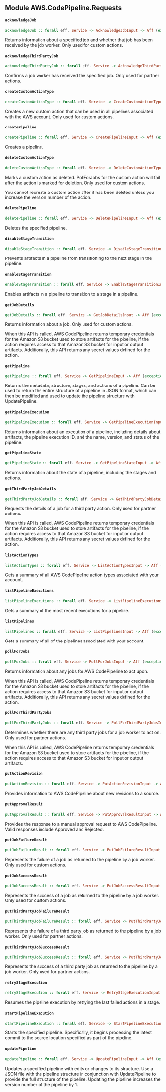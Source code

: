 ## Module AWS.CodePipeline.Requests

#### `acknowledgeJob`

``` purescript
acknowledgeJob :: forall eff. Service -> AcknowledgeJobInput -> Aff (exception :: EXCEPTION | eff) AcknowledgeJobOutput
```

<p>Returns information about a specified job and whether that job has been received by the job worker. Only used for custom actions.</p>

#### `acknowledgeThirdPartyJob`

``` purescript
acknowledgeThirdPartyJob :: forall eff. Service -> AcknowledgeThirdPartyJobInput -> Aff (exception :: EXCEPTION | eff) AcknowledgeThirdPartyJobOutput
```

<p>Confirms a job worker has received the specified job. Only used for partner actions.</p>

#### `createCustomActionType`

``` purescript
createCustomActionType :: forall eff. Service -> CreateCustomActionTypeInput -> Aff (exception :: EXCEPTION | eff) CreateCustomActionTypeOutput
```

<p>Creates a new custom action that can be used in all pipelines associated with the AWS account. Only used for custom actions.</p>

#### `createPipeline`

``` purescript
createPipeline :: forall eff. Service -> CreatePipelineInput -> Aff (exception :: EXCEPTION | eff) CreatePipelineOutput
```

<p>Creates a pipeline.</p>

#### `deleteCustomActionType`

``` purescript
deleteCustomActionType :: forall eff. Service -> DeleteCustomActionTypeInput -> Aff (exception :: EXCEPTION | eff) NoOutput
```

<p>Marks a custom action as deleted. PollForJobs for the custom action will fail after the action is marked for deletion. Only used for custom actions.</p> <important> <p>You cannot recreate a custom action after it has been deleted unless you increase the version number of the action.</p> </important>

#### `deletePipeline`

``` purescript
deletePipeline :: forall eff. Service -> DeletePipelineInput -> Aff (exception :: EXCEPTION | eff) NoOutput
```

<p>Deletes the specified pipeline.</p>

#### `disableStageTransition`

``` purescript
disableStageTransition :: forall eff. Service -> DisableStageTransitionInput -> Aff (exception :: EXCEPTION | eff) NoOutput
```

<p>Prevents artifacts in a pipeline from transitioning to the next stage in the pipeline.</p>

#### `enableStageTransition`

``` purescript
enableStageTransition :: forall eff. Service -> EnableStageTransitionInput -> Aff (exception :: EXCEPTION | eff) NoOutput
```

<p>Enables artifacts in a pipeline to transition to a stage in a pipeline.</p>

#### `getJobDetails`

``` purescript
getJobDetails :: forall eff. Service -> GetJobDetailsInput -> Aff (exception :: EXCEPTION | eff) GetJobDetailsOutput
```

<p>Returns information about a job. Only used for custom actions.</p> <important> <p>When this API is called, AWS CodePipeline returns temporary credentials for the Amazon S3 bucket used to store artifacts for the pipeline, if the action requires access to that Amazon S3 bucket for input or output artifacts. Additionally, this API returns any secret values defined for the action.</p> </important>

#### `getPipeline`

``` purescript
getPipeline :: forall eff. Service -> GetPipelineInput -> Aff (exception :: EXCEPTION | eff) GetPipelineOutput
```

<p>Returns the metadata, structure, stages, and actions of a pipeline. Can be used to return the entire structure of a pipeline in JSON format, which can then be modified and used to update the pipeline structure with <a>UpdatePipeline</a>.</p>

#### `getPipelineExecution`

``` purescript
getPipelineExecution :: forall eff. Service -> GetPipelineExecutionInput -> Aff (exception :: EXCEPTION | eff) GetPipelineExecutionOutput
```

<p>Returns information about an execution of a pipeline, including details about artifacts, the pipeline execution ID, and the name, version, and status of the pipeline.</p>

#### `getPipelineState`

``` purescript
getPipelineState :: forall eff. Service -> GetPipelineStateInput -> Aff (exception :: EXCEPTION | eff) GetPipelineStateOutput
```

<p>Returns information about the state of a pipeline, including the stages and actions.</p>

#### `getThirdPartyJobDetails`

``` purescript
getThirdPartyJobDetails :: forall eff. Service -> GetThirdPartyJobDetailsInput -> Aff (exception :: EXCEPTION | eff) GetThirdPartyJobDetailsOutput
```

<p>Requests the details of a job for a third party action. Only used for partner actions.</p> <important> <p>When this API is called, AWS CodePipeline returns temporary credentials for the Amazon S3 bucket used to store artifacts for the pipeline, if the action requires access to that Amazon S3 bucket for input or output artifacts. Additionally, this API returns any secret values defined for the action.</p> </important>

#### `listActionTypes`

``` purescript
listActionTypes :: forall eff. Service -> ListActionTypesInput -> Aff (exception :: EXCEPTION | eff) ListActionTypesOutput
```

<p>Gets a summary of all AWS CodePipeline action types associated with your account.</p>

#### `listPipelineExecutions`

``` purescript
listPipelineExecutions :: forall eff. Service -> ListPipelineExecutionsInput -> Aff (exception :: EXCEPTION | eff) ListPipelineExecutionsOutput
```

<p>Gets a summary of the most recent executions for a pipeline.</p>

#### `listPipelines`

``` purescript
listPipelines :: forall eff. Service -> ListPipelinesInput -> Aff (exception :: EXCEPTION | eff) ListPipelinesOutput
```

<p>Gets a summary of all of the pipelines associated with your account.</p>

#### `pollForJobs`

``` purescript
pollForJobs :: forall eff. Service -> PollForJobsInput -> Aff (exception :: EXCEPTION | eff) PollForJobsOutput
```

<p>Returns information about any jobs for AWS CodePipeline to act upon.</p> <important> <p>When this API is called, AWS CodePipeline returns temporary credentials for the Amazon S3 bucket used to store artifacts for the pipeline, if the action requires access to that Amazon S3 bucket for input or output artifacts. Additionally, this API returns any secret values defined for the action.</p> </important>

#### `pollForThirdPartyJobs`

``` purescript
pollForThirdPartyJobs :: forall eff. Service -> PollForThirdPartyJobsInput -> Aff (exception :: EXCEPTION | eff) PollForThirdPartyJobsOutput
```

<p>Determines whether there are any third party jobs for a job worker to act on. Only used for partner actions.</p> <important> <p>When this API is called, AWS CodePipeline returns temporary credentials for the Amazon S3 bucket used to store artifacts for the pipeline, if the action requires access to that Amazon S3 bucket for input or output artifacts.</p> </important>

#### `putActionRevision`

``` purescript
putActionRevision :: forall eff. Service -> PutActionRevisionInput -> Aff (exception :: EXCEPTION | eff) PutActionRevisionOutput
```

<p>Provides information to AWS CodePipeline about new revisions to a source.</p>

#### `putApprovalResult`

``` purescript
putApprovalResult :: forall eff. Service -> PutApprovalResultInput -> Aff (exception :: EXCEPTION | eff) PutApprovalResultOutput
```

<p>Provides the response to a manual approval request to AWS CodePipeline. Valid responses include Approved and Rejected.</p>

#### `putJobFailureResult`

``` purescript
putJobFailureResult :: forall eff. Service -> PutJobFailureResultInput -> Aff (exception :: EXCEPTION | eff) NoOutput
```

<p>Represents the failure of a job as returned to the pipeline by a job worker. Only used for custom actions.</p>

#### `putJobSuccessResult`

``` purescript
putJobSuccessResult :: forall eff. Service -> PutJobSuccessResultInput -> Aff (exception :: EXCEPTION | eff) NoOutput
```

<p>Represents the success of a job as returned to the pipeline by a job worker. Only used for custom actions.</p>

#### `putThirdPartyJobFailureResult`

``` purescript
putThirdPartyJobFailureResult :: forall eff. Service -> PutThirdPartyJobFailureResultInput -> Aff (exception :: EXCEPTION | eff) NoOutput
```

<p>Represents the failure of a third party job as returned to the pipeline by a job worker. Only used for partner actions.</p>

#### `putThirdPartyJobSuccessResult`

``` purescript
putThirdPartyJobSuccessResult :: forall eff. Service -> PutThirdPartyJobSuccessResultInput -> Aff (exception :: EXCEPTION | eff) NoOutput
```

<p>Represents the success of a third party job as returned to the pipeline by a job worker. Only used for partner actions.</p>

#### `retryStageExecution`

``` purescript
retryStageExecution :: forall eff. Service -> RetryStageExecutionInput -> Aff (exception :: EXCEPTION | eff) RetryStageExecutionOutput
```

<p>Resumes the pipeline execution by retrying the last failed actions in a stage.</p>

#### `startPipelineExecution`

``` purescript
startPipelineExecution :: forall eff. Service -> StartPipelineExecutionInput -> Aff (exception :: EXCEPTION | eff) StartPipelineExecutionOutput
```

<p>Starts the specified pipeline. Specifically, it begins processing the latest commit to the source location specified as part of the pipeline.</p>

#### `updatePipeline`

``` purescript
updatePipeline :: forall eff. Service -> UpdatePipelineInput -> Aff (exception :: EXCEPTION | eff) UpdatePipelineOutput
```

<p>Updates a specified pipeline with edits or changes to its structure. Use a JSON file with the pipeline structure in conjunction with UpdatePipeline to provide the full structure of the pipeline. Updating the pipeline increases the version number of the pipeline by 1.</p>


